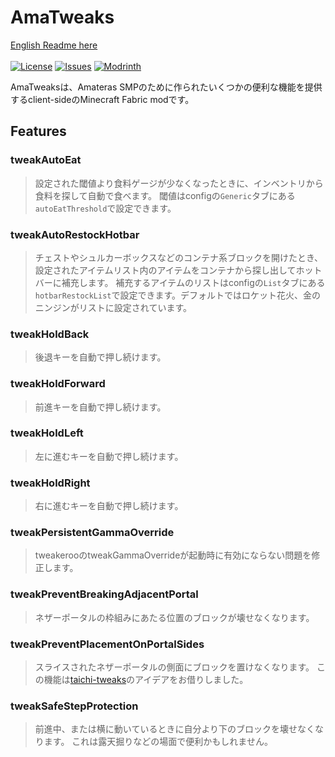 # AmaTweaks

[English Readme here](README.md)<br><br>
[![License](https://img.shields.io/github/license/pugur523/ama-tweaks.svg)](https://opensource.org/licenses/MIT)
[![Issues](https://img.shields.io/github/issues/pugur523/ama-tweaks.svg)](https://github.com/pugur523/ama-tweaks/issues)
[![Modrinth](https://img.shields.io/modrinth/dt/amatweaks?label=Modrinth%20Downloads)](https://modrinth.com/mod/amatweaks)


AmaTweaksは、Amateras SMPのために作られたいくつかの便利な機能を提供するclient-sideのMinecraft Fabric modです。

## Features


### tweakAutoEat

> 設定された閾値より食料ゲージが少なくなったときに、インベントリから食料を探して自動で食べます。
閾値はconfigの`Generic`タブにある`autoEatThreshold`で設定できます。


### tweakAutoRestockHotbar

> チェストやシュルカーボックスなどのコンテナ系ブロックを開けたとき、設定されたアイテムリスト内のアイテムをコンテナから探し出してホットバーに補充します。
補充するアイテムのリストはconfigの`List`タブにある`hotbarRestockList`で設定できます。デフォルトではロケット花火、金のニンジンがリストに設定されています。


### tweakHoldBack

> 後退キーを自動で押し続けます。


### tweakHoldForward

> 前進キーを自動で押し続けます。


### tweakHoldLeft

> 左に進むキーを自動で押し続けます。


### tweakHoldRight

> 右に進むキーを自動で押し続けます。


### tweakPersistentGammaOverride

> tweakerooのtweakGammaOverrideが起動時に有効にならない問題を修正します。


### tweakPreventBreakingAdjacentPortal

> ネザーポータルの枠組みにあたる位置のブロックが壊せなくなります。


### tweakPreventPlacementOnPortalSides

> スライスされたネザーポータルの側面にブロックを置けなくなります。
この機能は[taichi-tweaks](https://github.com/TaichiServer/taichi-tweaks)のアイデアをお借りしました。


### tweakSafeStepProtection

> 前進中、または横に動いているときに自分より下のブロックを壊せなくなります。
これは露天掘りなどの場面で便利かもしれません。